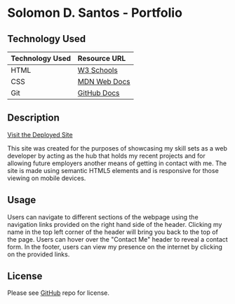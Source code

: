 # Solomon D. Santos - Portfolio

## Technology Used

|Technology Used    |Resource URL   |
|:------------------|:--------------|
|HTML               |[W3 Schools](https://www.w3schools.com/html/default.asp)|
|CSS                |[MDN Web Docs](https://developer.mozilla.org/en-US/docs/Web/CSS)|
|Git                |[GitHub Docs](https://docs.github.com/en)|


## Description

[Visit the Deployed Site](https://captaiiinsolo.github.io/portfolio)

This site was created for the purposes of showcasing my skill sets as a web developer by acting as the hub that holds my recent projects and for allowing future employers another means of getting in contact with me. The site is made using semantic HTML5 elements and is responsive for those viewing on mobile devices.  

## Usage 

Users can navigate to different sections of the webpage using the navigation links provided on the right hand side of the header. Clicking my name in the top left corner of the header will bring you back to the top of the page. Users can hover over the "Contact Me" header to reveal a contact form. In the footer, users can view my presence on the internet by clicking on the provided links.

## License 

Please see [GitHub](https://github.com/captaiiinsolo/portfolio) repo for license.